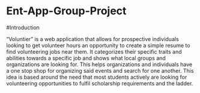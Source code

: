 # Ent-App-Group-Project

#Introduction

“Voluntier” is a web application that allows for prospective individuals looking to get volunteer hours an opportunity to create a simple resume to find volunteering jobs near them. It categorizes their specific traits and abilities towards a specific job and shows what local groups and organizations are looking for. This helps organizations and individuals have a one stop shop for organizing said events and search for one another. This idea is based around the need that most students actively are looking for volunteering opportunities to fulfil scholarship requirements and the ladder.


